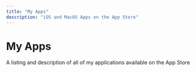 ```yaml
---
title: "My Apps"
description: "iOS and MacOS Apps on the App Store"
---
```




# My Apps

A listing and description of all of my applications available on the App Store
